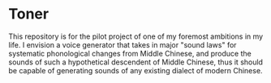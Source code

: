 # Toner
This repository is for the pilot project of one of my foremost ambitions in my life. I envision a voice generator that takes in major "sound laws" for systematic phonological changes from Middle Chinese, and produce the sounds of such a hypothetical descendent of Middle Chinese, thus it should be capable of generating sounds of any existing dialect of modern Chinese.   
